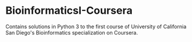 # BioinformaticsI-Coursera
Contains solutions in Python 3 to the first course of University of California San Diego's Bioinformatics specialization on Coursera.
